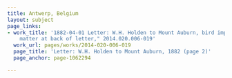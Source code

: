 ```yaml
---
title: Antwerp, Belgium
layout: subject
page_links:
- work_title: '1882-04-01 Letter: W.H. Holden to Mount Auburn, bird importer "Printing
    matter at back of letter," 2014.020.006-019'
  work_url: pages/works/2014-020-006-019
  page_title: 'Letter: W.H. Holden to Mount Auburn, 1882 (page 2)'
  page_anchor: page-1062294

---
```

